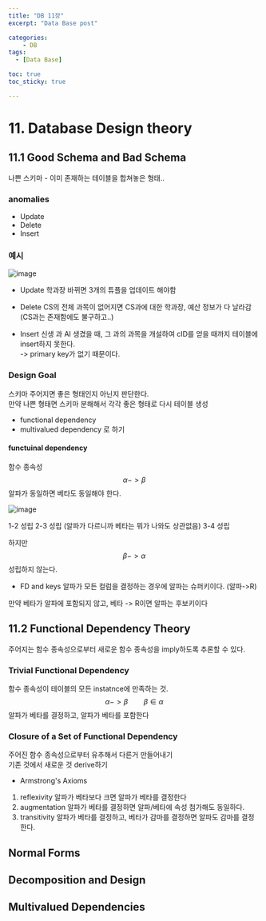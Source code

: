 ```yaml
---
title: "DB 11장"
excerpt: "Data Base post"

categories:
    - DB
tags:
  - [Data Base]

toc: true
toc_sticky: true

---
```


# 11. Database Design theory

## 11.1 Good Schema and Bad Schema
나쁜 스키마 - 이미 존재하는 테이블을 합쳐놓은 형태..
### anomalies
- Update
- Delete
- Insert

### 예시

![image](https://github.com/ssoxong/ssoxong.github.io/assets/112956015/04656ffb-ffaa-4de7-8dd8-35e7fe76b14f)

- Update
학과장 바뀌면 3개의 튜플을 업데이트 해야함

- Delete
CS의 전체 과목이 없어지면 CS과에 대한 학과장, 예산 정보가 다 날라감  
(CS과는 존재함에도 불구하고..)  

- Insert
신생 과 AI 생겼을 때, 그 과의 과목을 개설하여 cID를 얻을 때까지 테이블에 insert하지 못한다.  
-> primary key가 없기 때문이다.


### Design Goal
스키마 주어지면 좋은 형태인지 아닌지 판단한다.  
만약 나쁜 형태면 스키마 분해해서 각각 좋은 형태로 다시 테이블 생성  
- functional dependency
- multivalued dependency
로 하기

#### functuinal dependency
함수 종속성  
$$\alpha -> \beta$$
알파가 동일하면 베타도 동일해야 한다.  

![image](https://github.com/ssoxong/ssoxong.github.io/assets/112956015/e3b9fc95-5a59-4c5b-9672-6d6f374f414c)

1-2 성립
2-3 성립 (알파가 다르니까 베타는 뭐가 나와도 상관없음)
3-4 성립

하지만 
$$\beta -> \alpha$$
성립하지 않는다.

- FD and keys
알파가 모든 컬럼을 결정하는 경우에 알파는 슈퍼키이다. (알파->R)  

만약 베타가 알파에 포함되지 않고, 베타 -> R이면 알파는 후보키이다  

## 11.2 Functional Dependency Theory
주어지는 함수 종속성으로부터 새로운 함수 종속성을 imply하도록 추론할 수 있다.

### Trivial Functional Dependency
함수 종속성이 테이블의 모든 instatnce에 만족하는 것.  
$$\alpha -> \beta\qquad \beta\in\alpha$$
알파가 베타를 결정하고, 알파가 베타를 포함한다  

### Closure of a Set of Functional Dependency
주어진 함수 종속성으로부터 유추해서 다른거 만들어내기  
기존 것에서 새로운 것 derive하기  

- Armstrong's Axioms
1. reflexivity
    알파가 베타보다 크면 알파가 베타를 결정한다
2. augmentation
    알파가 베타를 결정하면 알파/베타에 속성 첨가해도 동일하다.
3. transitivity
    알파가 베타를 결정하고, 베타가 감마를 결정하면 알파도 감마를 결정한다.

## Normal Forms

## Decomposition and Design

## Multivalued Dependencies